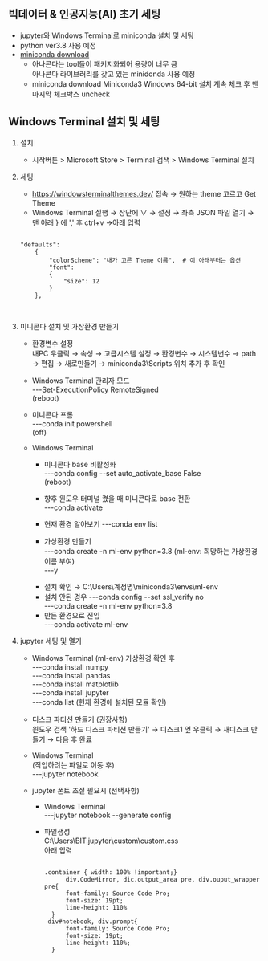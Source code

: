 ## 빅데이터 & 인공지능(AI) 초기 세팅
- jupyter와 Windows Terminal로 miniconda 설치 및 세팅
- python ver3.8 사용 예정
- [miniconda download](https://docs.conda.io/en/latest/miniconda.html)
  * 아나콘다는 tool들이 패키지화되어 용량이 너무 큼   
    아나콘다 라이브러리를 갖고 있는 minidonda 사용 예정
  * miniconda download
    Miniconda3 Windows 64-bit 설치
    계속 체크 후 맨 마지막 체크박스 uncheck
 
 
 ## Windows Terminal 설치 및 세팅
 1. 설치   
    - 시작버튼 > Microsoft Store > Terminal 검색 > Windows Terminal 설치
  
 2. 세팅   
    - https://windowsterminalthemes.dev/ 접속 → 원하는 theme 고르고 Get Theme
    - Windows Terminal 실행 → 상단에 ∨ → 설정 → 좌측 JSON 파일 열기 → 맨 아래 } 에 ',' 후 ctrl+v →아래 입력     
    <pre>
    <code>
    "defaults": 
        {
            "colorScheme": "내가 고른 Theme 이름",  # 이 아래부터는 옵션
            "font": 
            {
                "size": 12
            }
        },
     </code>
     </pre>
     
  3. 미니콘다 설치 및 가상환경 만들기   
     - 환경변수 설정   
      내PC 우클릭 → 속성 → 고급시스템 설정 → 환경변수 → 시스템변수 → path → 편집 → 새로만들기 →               miniconda3\Scripts 위치 추가 후 확인   
    
     - Windows Terminal 관리자 모드   
      ---Set-ExecutionPolicy RemoteSigned   
      (reboot)   
      
     - 미니콘다 프롬   
      ---conda init powershell   
      (off)   
      
      - Windows Terminal   
        * 미니콘다 base 비활성화   
        ---conda config --set auto_activate_base False   
        (reboot)   
       
        * 향후 윈도우 터미널 켰을 때 미니콘다로 base 전환   
        ---conda activate   
       
        * 현재 환경 알아보기
        ---conda env list   
       
        * 가상환경 만들기   
        ---conda create -n ml-env python=3.8 (ml-env: 희망하는 가상환경 이름 부여)   
        ---y   
        - 설치 확인 → C:\Users\계정명\miniconda3\envs\ml-env      
        - 설치 안된 경우 ---conda config --set ssl_verify no   
                       ---conda create -n ml-env python=3.8   
                     
        * 만든 환경으로 진입   
        ---conda activate ml-env   
        
   4. jupyter 세팅 및 열기    
      - Windows Terminal
        (ml-env) 가상환경 확인 후      
        ---conda install numpy   
        ---conda install pandas   
        ---conda install matplotlib   
        ---conda install jupyter   
        ---conda list (현재 환경에 설치된 모듈 확인)
       
      - 디스크 파티션 만들기 (권장사항)   
        윈도우 검색 '하드 디스크 파티션 만들기' → 디스크1 옆 우클릭 → 새디스크 만들기 → 다음 후 완료   
        
      - Windows Terminal   
       (작업하려는 파일로 이동 후)   
        ---jupyter notebook
        
      - jupyter 폰트 조절 필요시 (선택사항)   
         - Windows Terminal   
           ---jupyter notebook --generate config   
         
         - 파일생성   
           C:\Users\BIT\.jupyter\custom\custom.css   
           아래 입력
           <pre>
           <code>
           .container { width: 100% !important;}
                 div.CodeMirror, dic.output_area pre, div.ouput_wrapper pre{
                 font-family: Source Code Pro;
                 font-size: 19pt;
                 line-height: 110%
             }
            div#notebook, div.prompt{
                 font-family: Source Code Pro;
                 font-size: 19pt;
                 line-height: 110%;
             }
             </code>
             </pre>
             
